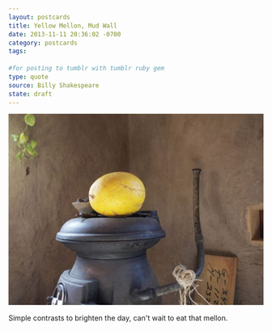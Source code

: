 ```yaml
---
layout: postcards
title: Yellow Mellon, Mud Wall
date: 2013-11-11 20:36:02 -0700
category: postcards
tags:

#for posting to tumblr with tumblr ruby gem
type: quote
source: Billy Shakespeare
state: draft
---
```

![Yellow Mellon, Mud wall](images/postcards/2013-11-11-yellow-mellon-mud-wall/YellowMellonMudWall-web.jpg "Yellow Mellon on the Canon Heater Number 15 in front of our mud wall")

Simple contrasts to brighten the day, can't wait to eat that mellon. 
